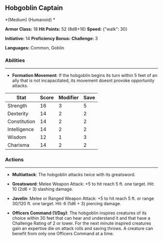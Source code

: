 ## Hobgoblin Captain
*(Medium) (Humanoid) *

**Armor Class:** 18
**Hit Points:** 52 (8d8+16)
**Speed:** {"walk": 30}

**Initiative:** 14
**Proficiency Bonus:**
**Challenge:** 3

**Languages:** Common, Goblin

### Abilities
 --- 
- **Formation Movement**: If the hobgoblin begins its turn within 5 feet of an ally that is not incapacitated, its movement doesnt provoke opportunity attacks.



| Stat | Score | Modifier | Save |
| ---- | ---- | ---- | ---- |
| Strength | 16 | 3 | 5 |
| Dexterity | 14 | 2 | 2 |
| Constitution | 14 | 2 | 2 |
| Intelligence | 14 | 2 | 2 |
| Wisdom | 12 | 1 | 3 |
| Charisma | 14 | 2 | 2 |

### Actions
 --- 
- **Multiattack**: The hobgoblin attacks twice with its greatsword.

- **Greatsword**: Melee Weapon Attack: +5 to hit  reach 5 ft.  one target. Hit: 10 (2d6 + 3) slashing damage.

- **Javelin**: Melee or Ranged Weapon Attack: +5 to hit  reach 5 ft. or range 30/120 ft.  one target. Hit: 6 (1d6 + 3) piercing damage.

- **Officers Command (1/Day)**: The hobgoblin inspires creatures of its choice within 30 feet that can hear and understand it and that have a Challenge Rating of 2 or lower. For the next minute  inspired creatures gain an expertise die on attack rolls and saving throws. A creature can benefit from only one Officers Command at a time.

